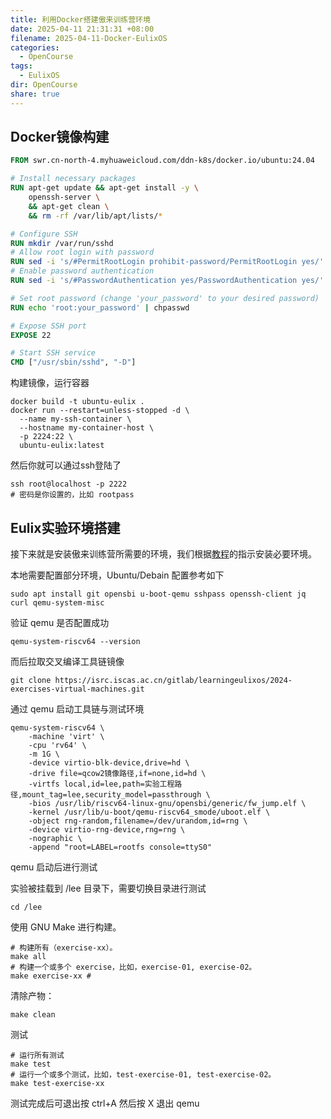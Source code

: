 ```yaml
---
title: 利用Docker搭建傲来训练营环境
date: 2025-04-11 21:31:31 +08:00
filename: 2025-04-11-Docker-EulixOS
categories:
  - OpenCourse
tags:
  - EulixOS
dir: OpenCourse
share: true
---
```


## Docker镜像构建

```Dockerfile
FROM swr.cn-north-4.myhuaweicloud.com/ddn-k8s/docker.io/ubuntu:24.04

# Install necessary packages
RUN apt-get update && apt-get install -y \
    openssh-server \
    && apt-get clean \
    && rm -rf /var/lib/apt/lists/*

# Configure SSH
RUN mkdir /var/run/sshd
# Allow root login with password
RUN sed -i 's/#PermitRootLogin prohibit-password/PermitRootLogin yes/' /etc/ssh/sshd_config
# Enable password authentication
RUN sed -i 's/#PasswordAuthentication yes/PasswordAuthentication yes/' /etc/ssh/sshd_config

# Set root password (change 'your_password' to your desired password)
RUN echo 'root:your_password' | chpasswd

# Expose SSH port
EXPOSE 22

# Start SSH service
CMD ["/usr/sbin/sshd", "-D"]
```

构建镜像，运行容器

```shell
docker build -t ubuntu-eulix .
docker run --restart=unless-stopped -d \
  --name my-ssh-container \
  --hostname my-container-host \
  -p 2224:22 \
  ubuntu-eulix:latest
```

然后你就可以通过ssh登陆了

```shell
ssh root@localhost -p 2222
# 密码是你设置的，比如 rootpass
```

## Eulix实验环境搭建

接下来就是安装傲来训练营所需要的环境，我们根据[教程](https://gitee.com/LearningEulixOS/2025-exercises-stage-1)的指示安装必要环境。

本地需要配置部分环境，Ubuntu/Debain 配置参考如下

```
sudo apt install git opensbi u-boot-qemu sshpass openssh-client jq curl qemu-system-misc
```

验证 qemu 是否配置成功

```
qemu-system-riscv64 --version
```

而后拉取交叉编译工具链镜像

```
git clone https://isrc.iscas.ac.cn/gitlab/learningeulixos/2024-exercises-virtual-machines.git
```

通过 qemu 启动工具链与测试环境

```
qemu-system-riscv64 \
    -machine 'virt' \
    -cpu 'rv64' \
    -m 1G \
    -device virtio-blk-device,drive=hd \
    -drive file=qcow2镜像路径,if=none,id=hd \
    -virtfs local,id=lee,path=实验工程路径,mount_tag=lee,security_model=passthrough \
    -bios /usr/lib/riscv64-linux-gnu/opensbi/generic/fw_jump.elf \
    -kernel /usr/lib/u-boot/qemu-riscv64_smode/uboot.elf \
    -object rng-random,filename=/dev/urandom,id=rng \
    -device virtio-rng-device,rng=rng \
    -nographic \
    -append "root=LABEL=rootfs console=ttyS0"

```

qemu 启动后进行测试

实验被挂载到 /lee 目录下，需要切换目录进行测试

```
cd /lee
```

使用 GNU Make 进行构建。

```
# 构建所有（exercise-xx）。
make all
# 构建一个或多个 exercise，比如，exercise-01, exercise-02。
make exercise-xx # 
```

清除产物：

```
make clean
```

测试

```
# 运行所有测试
make test
# 运行一个或多个测试，比如，test-exercise-01, test-exercise-02。
make test-exercise-xx
```

测试完成后可退出按 ctrl+A 然后按 X 退出 qemu

